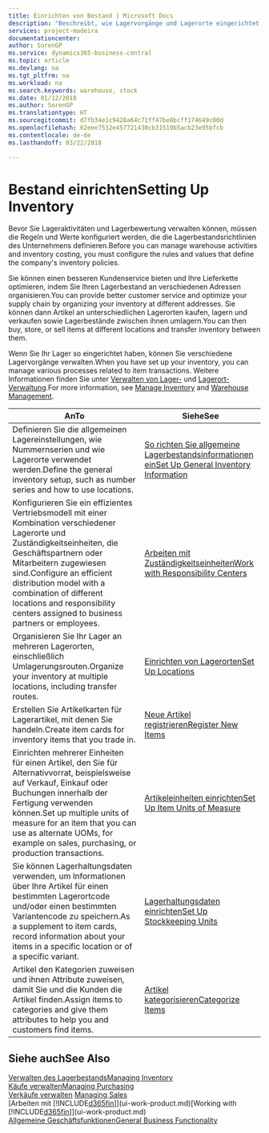 ```yaml
---
title: Einrichten von Bestand | Microsoft Docs
description: "Beschreibt, wie Lagervorgänge und Lagerorte eingerichtet werden, einschließlich Umlagerungsrouten und Standorte wie Lagerorte."
services: project-madeira
documentationcenter: 
author: SorenGP
ms.service: dynamics365-business-central
ms.topic: article
ms.devlang: na
ms.tgt_pltfrm: na
ms.workload: na
ms.search.keywords: warehouse, stock
ms.date: 01/12/2018
ms.author: SorenGP
ms.translationtype: HT
ms.sourcegitcommit: d7fb34e1c9428a64c71ff47be8bcff174649c00d
ms.openlocfilehash: 62eee7532e457721430cb31519b5acb23e95bfcb
ms.contentlocale: de-de
ms.lasthandoff: 03/22/2018

---
```

# <a name="setting-up-inventory"></a><span data-ttu-id="da02d-103">Bestand einrichten</span><span class="sxs-lookup"><span data-stu-id="da02d-103">Setting Up Inventory</span></span>
<span data-ttu-id="da02d-104">Bevor Sie Lageraktivitäten und Lagerbewertung verwalten können, müssen die Regeln und Werte konfiguriert werden, die die Lagerbestandsrichtlinien des Unternehmens definieren.</span><span class="sxs-lookup"><span data-stu-id="da02d-104">Before you can manage warehouse activities and inventory costing, you must configure the rules and values that define the company's inventory policies.</span></span>

<span data-ttu-id="da02d-105">Sie können einen besseren Kundenservice bieten und Ihre Lieferkette optimieren, indem Sie Ihren Lagerbestand an verschiedenen Adressen organisieren.</span><span class="sxs-lookup"><span data-stu-id="da02d-105">You can provide better customer service and optimize your supply chain by organizing your inventory at different addresses.</span></span> <span data-ttu-id="da02d-106">Sie können dann Artikel an unterschiedlichen Lagerorten kaufen, lagern und verkaufen sowie Lagerbestände zwischen ihnen umlagern.</span><span class="sxs-lookup"><span data-stu-id="da02d-106">You can then buy, store, or sell items at different locations and transfer inventory between them.</span></span>

<span data-ttu-id="da02d-107">Wenn Sie Ihr Lager so eingerichtet haben, können Sie verschiedene Lagervorgänge verwalten.</span><span class="sxs-lookup"><span data-stu-id="da02d-107">When you have set up your inventory, you can manage various processes related to item transactions.</span></span> <span data-ttu-id="da02d-108">Weitere Informationen finden Sie unter [Verwalten von Lager-](inventory-manage-inventory.md) und [Lagerort-Verwaltung](warehouse-manage-warehouse.md).</span><span class="sxs-lookup"><span data-stu-id="da02d-108">For more information, see [Manage Inventory](inventory-manage-inventory.md) and [Warehouse Management](warehouse-manage-warehouse.md).</span></span>

| <span data-ttu-id="da02d-109">An</span><span class="sxs-lookup"><span data-stu-id="da02d-109">To</span></span> | <span data-ttu-id="da02d-110">Siehe</span><span class="sxs-lookup"><span data-stu-id="da02d-110">See</span></span> |
| --- | --- |
| <span data-ttu-id="da02d-111">Definieren Sie die allgemeinen Lagereinstellungen, wie Nummernserien und wie Lagerorte verwendet werden.</span><span class="sxs-lookup"><span data-stu-id="da02d-111">Define the general inventory setup, such as number series and how to use locations.</span></span> |[<span data-ttu-id="da02d-112">So richten Sie allgemeine Lagerbestandsinformationen ein</span><span class="sxs-lookup"><span data-stu-id="da02d-112">Set Up General Inventory Information</span></span>](inventory-how-setup-general.md) |
|<span data-ttu-id="da02d-113">Konfigurieren Sie ein effizientes Vertriebsmodell mit einer Kombination verschiedener Lagerorte und Zuständigkeitseinheiten, die Geschäftspartnern oder Mitarbeitern zugewiesen sind.</span><span class="sxs-lookup"><span data-stu-id="da02d-113">Configure an efficient distribution model with a combination of different locations and responsibility centers assigned to business partners or employees.</span></span>|[<span data-ttu-id="da02d-114">Arbeiten mit Zuständigkeitseinheiten</span><span class="sxs-lookup"><span data-stu-id="da02d-114">Work with Responsibility Centers</span></span>](inventory-responsibility-centers.md)|
| <span data-ttu-id="da02d-115">Organisieren Sie Ihr Lager an mehreren Lagerorten, einschließlich Umlagerungsrouten.</span><span class="sxs-lookup"><span data-stu-id="da02d-115">Organize your inventory at multiple locations, including transfer routes.</span></span> |[<span data-ttu-id="da02d-116">Einrichten von Lagerorten</span><span class="sxs-lookup"><span data-stu-id="da02d-116">Set Up Locations</span></span>](inventory-how-register-new-items.md) |
| <span data-ttu-id="da02d-117">Erstellen Sie Artikelkarten für Lagerartikel, mit denen Sie handeln.</span><span class="sxs-lookup"><span data-stu-id="da02d-117">Create item cards for inventory items that you trade in.</span></span> |[<span data-ttu-id="da02d-118">Neue Artikel registrieren</span><span class="sxs-lookup"><span data-stu-id="da02d-118">Register New Items</span></span>](inventory-how-register-new-items.md) |
|<span data-ttu-id="da02d-119">Einrichten mehrerer Einheiten für einen Artikel, den Sie für Alternativvorrat, beispielsweise auf Verkauf, Einkauf oder Buchungen innerhalb der Fertigung verwenden können.</span><span class="sxs-lookup"><span data-stu-id="da02d-119">Set up multiple units of measure for an item that you can use as alternate UOMs, for example on sales, purchasing, or production transactions.</span></span>|[<span data-ttu-id="da02d-120">Artikeleinheiten einrichten</span><span class="sxs-lookup"><span data-stu-id="da02d-120">Set Up Item Units of Measure</span></span>](inventory-how-setup-units-of-measure.md)|
|<span data-ttu-id="da02d-121">Sie können Lagerhaltungsdaten verwenden, um Informationen über Ihre Artikel für einen bestimmten Lagerortcode und/oder einen bestimmten Variantencode zu speichern.</span><span class="sxs-lookup"><span data-stu-id="da02d-121">As a supplement to item cards, record information about your items in a specific location or of a specific variant.</span></span>|[<span data-ttu-id="da02d-122">Lagerhaltungsdaten einrichten</span><span class="sxs-lookup"><span data-stu-id="da02d-122">Set Up Stockkeeping Units</span></span>](inventory-how-to-set-up-stockkeeping-units.md)|
| <span data-ttu-id="da02d-123">Artikel den Kategorien zuweisen und ihnen Attribute zuweisen, damit Sie und die Kunden die Artikel finden.</span><span class="sxs-lookup"><span data-stu-id="da02d-123">Assign items to categories and give them attributes to help you and customers find items.</span></span> |[<span data-ttu-id="da02d-124">Artikel kategorisieren</span><span class="sxs-lookup"><span data-stu-id="da02d-124">Categorize Items</span></span>](inventory-how-categorize-items.md) |

## <a name="see-also"></a><span data-ttu-id="da02d-125">Siehe auch</span><span class="sxs-lookup"><span data-stu-id="da02d-125">See Also</span></span>
[<span data-ttu-id="da02d-126">Verwalten des Lagerbestands</span><span class="sxs-lookup"><span data-stu-id="da02d-126">Managing Inventory</span></span>](inventory-manage-inventory.md)  
[<span data-ttu-id="da02d-127">Käufe verwalten</span><span class="sxs-lookup"><span data-stu-id="da02d-127">Managing Purchasing</span></span>](purchasing-manage-purchasing.md)  
<span data-ttu-id="da02d-128">[Verkäufe verwalten](sales-manage-sales.md)  </span><span class="sxs-lookup"><span data-stu-id="da02d-128">[Managing Sales](sales-manage-sales.md)  </span></span>  
<span data-ttu-id="da02d-129">[Arbeiten mit [!INCLUDE[d365fin](includes/d365fin_md.md)]](ui-work-product.md)</span><span class="sxs-lookup"><span data-stu-id="da02d-129">[Working with [!INCLUDE[d365fin](includes/d365fin_md.md)]](ui-work-product.md)</span></span>  
[<span data-ttu-id="da02d-130">Allgemeine Geschäftsfunktionen</span><span class="sxs-lookup"><span data-stu-id="da02d-130">General Business Functionality</span></span>](ui-across-business-areas.md)

